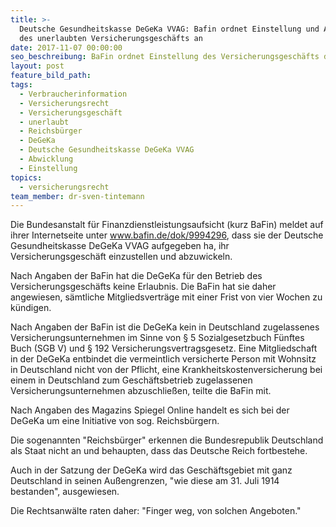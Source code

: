 ```yaml
---
title: >-
  Deutsche Gesundheitskasse DeGeKa VVAG: Bafin ordnet Einstellung und Abwicklung
  des unerlaubten Versicherungsgeschäfts an
date: 2017-11-07 00:00:00
seo_beschreibung: BaFin ordnet Einstellung des Versicherungsgeschäfts der DeGeKa an.
layout: post
feature_bild_path:
tags:
  - Verbraucherinformation
  - Versicherungsrecht
  - Versicherungsgeschäft
  - unerlaubt
  - Reichsbürger
  - DeGeKa
  - Deutsche Gesundheitskasse DeGeKa VVAG
  - Abwicklung
  - Einstellung
topics:
  - versicherungsrecht
team_member: dr-sven-tintemann
---
```



Die Bundesanstalt f&uuml;r Finanzdienstleistungsaufsicht (kurz BaFin) meldet auf ihrer Internetseite unter www.bafin.de/dok/9994296, dass sie der Deutsche Gesundheitskasse DeGeKa VVAG aufgegeben ha, ihr Versicherungsgesch&auml;ft einzustellen und abzuwickeln.

Nach Angaben der BaFin hat die DeGeKa f&uuml;r den Betrieb des Versicherungsgesch&auml;fts keine Erlaubnis. Die BaFin hat sie daher angewiesen, s&auml;mtliche Mitgliedsvertr&auml;ge mit einer Frist von vier Wochen zu k&uuml;ndigen.

Nach Angaben der BaFin ist die DeGeKa kein in Deutschland zugelassenes Versicherungsunternehmen im Sinne von &sect; 5 Sozialgesetzbuch F&uuml;nftes Buch (SGB V) und &sect; 192 Versicherungsvertragsgesetz. Eine Mitgliedschaft in der DeGeKa entbindet die vermeintlich versicherte Person mit Wohnsitz in Deutschland nicht von der Pflicht, eine Krankheitskostenversicherung bei einem in Deutschland zum Gesch&auml;ftsbetrieb zugelassenen Versicherungsunternehmen abzuschlie&szlig;en, teilte die BaFin mit.

Nach Angaben des Magazins Spiegel Online handelt es sich bei der DeGeKa um eine Initiative von sog. Reichsb&uuml;rgern.

Die sogenannten "Reichsb&uuml;rger" erkennen die Bundesrepublik Deutschland als Staat nicht an und behaupten, dass das Deutsche Reich fortbestehe.

Auch in der Satzung der DeGeKa wird das Gesch&auml;ftsgebiet mit ganz Deutschland in seinen Au&szlig;engrenzen, "wie diese am 31. Juli 1914 bestanden", ausgewiesen.

Die Rechtsanw&auml;lte raten daher: "Finger weg, von solchen Angeboten."